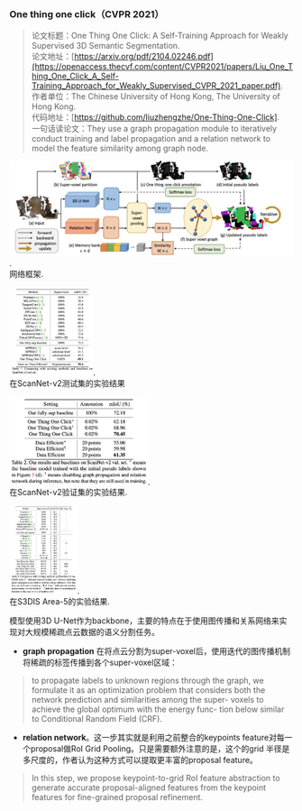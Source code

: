 ### One thing one click（CVPR 2021）

> 论文标题：One Thing One Click: A Self-Training Approach for Weakly Supervised 3D Semantic Segmentation.      
> 论文地址：[https://arxiv.org/pdf/2104.02246.pdf](https://openaccess.thecvf.com/content/CVPR2021/papers/Liu_One_Thing_One_Click_A_Self-Training_Approach_for_Weakly_Supervised_CVPR_2021_paper.pdf).     
> 作者单位：The Chinese University of Hong Kong, The University of Hong Kong.     
> 代码地址：[https://github.com/liuzhengzhe/One-Thing-One-Click].      
> 一句话读论文：They use a graph propagation module to iteratively conduct training and label propagation and a relation network to model the feature similarity among graph node.

<img src="one-thing-one-click-p1.png" style="zoom:50%;" />.  
网络框架. 


<img src="one-thing-one-click-p2.png" height="313" style="zoom:50%;" />.   
在ScanNet-v2测试集的实验结果    

<img src="one-thing-one-click-p3.png" height="313" style="zoom:50%;" />.  
在ScanNet-v2验证集的实验结果.   

<img src="one-thing-one-click-p4.png" height="313" style="zoom:50%;" />.  
在S3DIS Area-5的实验结果.  

模型使用3D U-Net作为backbone，主要的特点在于使用图传播和关系网络来实现对大规模稀疏点云数据的语义分割任务。

- **graph propagation**  在将点云分割为super-voxel后，使用迭代的图传播机制将稀疏的标签传播到各个super-voxel区域：
>  to propagate labels to unknown regions through the graph, we formulate it as an optimization problem that considers both
the network prediction and similarities among the super- voxels to achieve the global optimum with the energy func- tion below similar to Conditional Random Field (CRF).

- **relation network**。这一步其实就是利用之前整合的keypoints feature对每一个proposal做RoI Grid Pooling。只是需要额外注意的是，这个的grid 半径是多尺度的，作者认为这种方式可以提取更丰富的proposal feature。

> In this step, we propose keypoint-to-grid RoI feature abstraction to generate accurate proposal-aligned features from the keypoint features for fine-grained proposal refinement.
